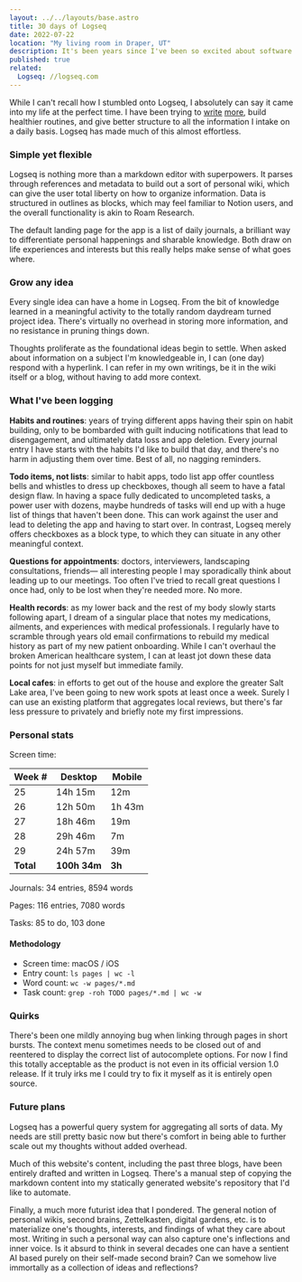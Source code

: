 ```yaml
---
layout: ../../layouts/base.astro
title: 30 days of Logseq
date: 2022-07-22
location: "My living room in Draper, UT"
description: It's been years since I've been so excited about software.
published: true
related:
  Logseq: //logseq.com
---
```

While I can't recall how I stumbled onto Logseq, I absolutely can say it came into my life at the perfect time. I have been trying to [write](/blog/saying-less) [more](/blog/recently#writing), build healthier routines, and give better structure to all the information I intake on a daily basis. Logseq has made much of this almost effortless.

### Simple yet flexible

Logseq is nothing more than a markdown editor with superpowers. It parses through references and metadata to build out a sort of personal wiki, which can give the user total liberty on how to organize information. Data is structured in outlines as blocks, which may feel familiar to Notion users, and the overall functionality is akin to Roam Research.

The default landing page for the app is a list of daily journals, a brilliant way to differentiate personal happenings and sharable knowledge. Both draw on life experiences and interests but this really helps make sense of what goes where.

### Grow any idea

Every single idea can have a home in Logseq. From the bit of knowledge learned in a meaningful activity to the totally random daydream turned project idea. There's virtually no overhead in storing more information, and no resistance in pruning things down.

Thoughts proliferate as the foundational ideas begin to settle. When asked about information on a subject I'm knowledgeable in, I can (one day) respond with a hyperlink. I can refer in my own writings, be it in the wiki itself or a blog, without having to add more context.

### What I've been logging

**Habits and routines**: years of trying different apps having their spin on habit building, only to be bombarded with guilt inducing notifications that lead to disengagement, and ultimately data loss and app deletion. Every journal entry I have starts with the habits I'd like to build that day, and there's no harm in adjusting them over time. Best of all, no nagging reminders.

**Todo items, not lists**: similar to habit apps, todo list app offer countless bells and whistles to dress up checkboxes, though all seem to have a fatal design flaw. In having a space fully dedicated to uncompleted tasks, a power user with dozens, maybe hundreds of tasks will end up with a huge list of things that haven't been done. This can work against the user and lead to deleting the app and having to start over. In contrast, Logseq merely offers checkboxes as a block type, to which they can situate in any other meaningful context.

**Questions for appointments**: doctors, interviewers, landscaping consultations, friends— all interesting people I may sporadically think about leading up to our meetings. Too often I've tried to recall great questions I once had, only to be lost when they're needed more. No more.

**Health records**: as my lower back and the rest of my body slowly starts following apart, I dream of a singular place that notes my medications, ailments, and experiences with medical professionals. I regularly have to scramble through years old email confirmations to rebuild my medical history as part of my new patient onboarding. While I can't overhaul the broken American healthcare system, I can at least jot down these data points for not just myself but immediate family.

**Local cafes**: in efforts to get out of the house and explore the greater Salt Lake area, I've been going to new work spots at least once a week. Surely I can use an existing platform that aggregates local reviews, but there's far less pressure to privately and briefly note my first impressions.

### Personal stats

Screen time:

|Week #|Desktop|Mobile|
|--|--|--|
|25|14h 15m|12m|
|26|12h 50m|1h 43m|
|27|18h 46m|19m|
|28|29h 46m|7m|
|29|24h 57m|39m|
|**Total**|**100h 34m**|**3h**|

Journals: 34 entries, 8594 words

Pages: 116 entries, 7080 words

Tasks: 85 to do, 103 done

#### Methodology
- Screen time: macOS / iOS
- Entry count: `ls pages | wc -l`
- Word count: `wc -w pages/*.md`
- Task count: `grep -roh TODO pages/*.md | wc -w`

### Quirks

There's been one mildly annoying bug when linking through pages in short bursts. The context menu sometimes needs to be closed out of and reentered to display the correct list of autocomplete options. For now I find this totally acceptable as the product is not even in its official version 1.0 release. If it truly irks me I could try to fix it myself as it is entirely open source.

### Future plans

Logseq has a powerful query system for aggregating all sorts of data. My needs are still pretty basic now but there's comfort in being able to further scale out my thoughts without added overhead.

Much of this website's content, including the past three blogs, have been entirely drafted and written in Logseq. There's a manual step of copying the markdown content into my statically generated website's repository that I'd like to automate.

Finally, a much more futurist idea that I pondered. The general notion of personal wikis, second brains, Zettelkasten, digital gardens, etc. is to materialize one's thoughts, interests, and findings of what they care about most. Writing in such a personal way can also capture one's inflections and inner voice. Is it absurd to think in several decades one can have a sentient AI based purely on their self-made second brain? Can we somehow live immortally as a collection of ideas and reflections?